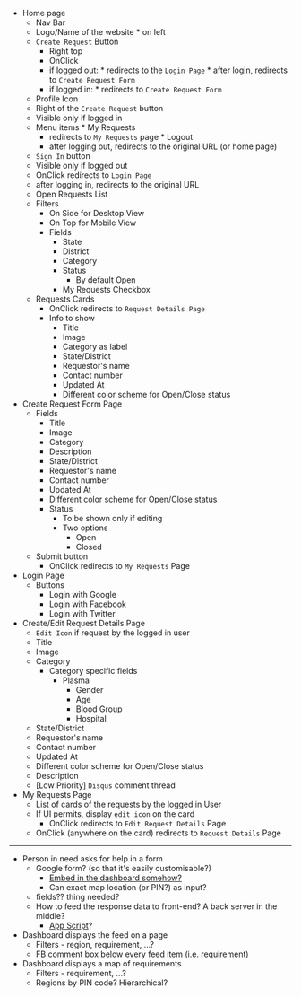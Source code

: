 * Home page
  *  Nav Bar
    *  Logo/Name of the website
      *  on left
    * `Create Request` Button
      *  Right top
      *  OnClick 
        *  if logged out:
          *  redirects to the `Login Page`
          *  after login, redirects to `Create Request Form`
        *  if logged in: 
          *  redirects to `Create Request Form`
   *  Profile Icon
     *  Right of the `Create Request` button
     *  Visible only if logged in
     *  Menu items
       *  My Requests
         *  redirects to `My Requests` page
       *  Logout
         *  after logging out, redirects to the original URL (or home page)
   *  `Sign In` button
     *  Visible only if logged out
     *  OnClick redirects to `Login Page`
     *  after logging in, redirects to the original URL
  *  Open Requests List
    * Filters
      * On Side for Desktop View
      * On Top for Mobile View
      * Fields
        * State
        * District
        * Category
        * Status
          * By default Open
        * My Requests Checkbox
    * Requests Cards
      * OnClick redirects to `Request Details Page`
      * Info to show
        * Title
        * Image
        * Category as label
        * State/District
        * Requestor's name
        * Contact number
        * Updated At
        * Different color scheme for Open/Close status
* Create Request Form Page
  * Fields
    * Title
    * Image
    * Category
    * Description
    * State/District
    * Requestor's name
    * Contact number
    * Updated At
    * Different color scheme for Open/Close status
    * Status
      * To be shown only if editing
      * Two options
        * Open
        * Closed
  * Submit button
    * OnClick redirects to `My Requests` Page
* Login Page
  * Buttons 
    * Login with Google
    * Login with Facebook
    * Login with Twitter
* Create/Edit Request Details Page
  * `Edit Icon` if request by the logged in user
  * Title
  * Image
  * Category
    * Category specific fields
      * Plasma
        * Gender
        * Age
        * Blood Group
        * Hospital
  * State/District
  * Requestor's name
  * Contact number
  * Updated At
  * Different color scheme for Open/Close status
  * Description
  * [Low Priority] `Disqus` comment thread
* My Requests Page
  * List of cards of the requests by the logged in User
  * If UI permits, display `edit icon` on the card
    * OnClick redirects to `Edit Request Details` Page
  * OnClick (anywhere on the card) redirects to `Request Details` Page

---

* Person in need asks for help in a form
  * Google form? (so that it's easily customisable?)
    * [Embed in the dashboard somehow?](https://support.google.com/a/users/answer/9308623?hl=en#:~:text=Add%20surveys%20and%20forms%20to,Google%20Forms%20in%20Google%20Sites.&text=Feedback%20survey%E2%80%93Get%20feedback%20from,to%20subscribe%20to%20your%20newsletter.)
    * Can exact map location (or PIN?) as input?
  * fields?? thing needed?
  * How to feed the response data to front-end? A back server in the middle?
    * [App Script](https://script.google.com/home)?
* Dashboard displays the feed on a page
  * Filters - region, requirement, ...?
  * FB comment box below every feed item (i.e. requirement)
* Dashboard displays a map of requirements
  * Filters - requirement, ...?
  * Regions by PIN code? Hierarchical?
